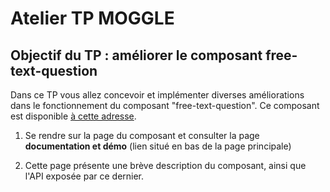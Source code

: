 # Atelier TP MOGGLE
## Objectif du TP : améliorer le composant free-text-question

Dans ce TP vous allez concevoir et implémenter diverses améliorations dans le fonctionnement du composant "free-text-question". Ce composant est disponible [à cette adresse](https://github.com/REVERIES-project/free-text-question).

1. Se rendre sur la page du composant et consulter la page **documentation et démo** (lien situé en bas de la page principale)

1. Cette page présente une brève description du composant, ainsi que l'API exposée par ce dernier. 
